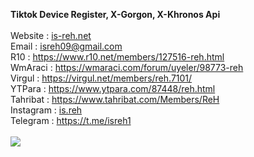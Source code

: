 <b>Tiktok Device Register, X-Gorgon, X-Khronos Api</b><br/><br/>
Website : <a href="https://is-reh.net/">is-reh.net</a></br>
Email : isreh09@gmail.com</br>
R10 : https://www.r10.net/members/127516-reh.html</br>
WmAraci : https://wmaraci.com/forum/uyeler/98773-reh</br>
Virgul : https://virgul.net/members/reh.7101/</br>
YTPara : https://www.ytpara.com/87448/reh.html</br>
Tahribat : https://www.tahribat.com/Members/ReH</br>
Instagram : <a href="https://instagram.com/is.reh/">is.reh</a></br>
Telegram :  https://t.me/isreh1</br>
<br/>
<img src="https://thumbs.gfycat.com/AltruisticUncommonHarborporpoise-size_restricted.gif"/>
